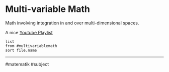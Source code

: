 # Multi-variable Math
Math involving integration in and over multi-dimensional spaces.

A nice [Youtube Playlist](https://www.youtube.com/playlist?list=PLSQl0a2vh4HC5feHa6Rc5c0wbRTx56nF7)

```dataview
list
from #multivariablemath
sort file.name
```

---
#matematik #subject


